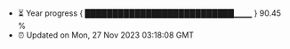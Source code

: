 - ⏳ Year progress { ███████████████████████████▁▁▁ } 90.45 %
- ⏰ Updated on Mon, 27 Nov 2023 03:18:08 GMT

